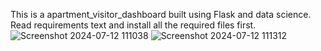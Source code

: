This is a apartment_visitor_dashboard built using Flask and data science.
Read requirements text and install all the required files first.
![Screenshot 2024-07-12 111038](https://github.com/user-attachments/assets/447c4f1c-9490-4ad4-b8be-c7ef7694ccd3)
![Screenshot 2024-07-12 111312](https://github.com/user-attachments/assets/112d53b2-ca51-40eb-9b81-fcbdac5729d5)
